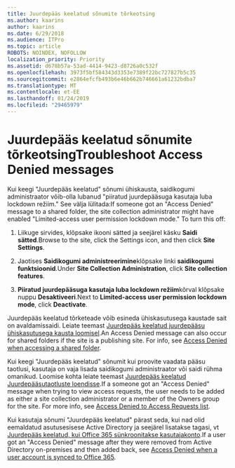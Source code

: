 ```yaml
---
title: Juurdepääs keelatud sõnumite tõrkeotsing
ms.author: kaarins
author: kaarins
ms.date: 6/29/2018
ms.audience: ITPro
ms.topic: article
ROBOTS: NOINDEX, NOFOLLOW
localization_priority: Priority
ms.assetid: d678b57a-53ad-4414-9423-d8726a0c532f
ms.openlocfilehash: 3973f5bf584343d3353e7389f22bc727827b5c35
ms.sourcegitcommit: e2864efcfb493b6e46b662b746661a61232bdba7
ms.translationtype: MT
ms.contentlocale: et-EE
ms.lasthandoff: 01/24/2019
ms.locfileid: "29465979"
---
```

# <a name="troubleshoot-access-denied-messages"></a><span data-ttu-id="557cd-102">Juurdepääs keelatud sõnumite tõrkeotsing</span><span class="sxs-lookup"><span data-stu-id="557cd-102">Troubleshoot Access Denied messages</span></span>

<span data-ttu-id="557cd-p101">Kui keegi "Juurdepääs keelatud" sõnumi ühiskausta, saidikogumi administraator võib-olla lubanud "piiratud juurdepääsuga kasutaja luba lockdown režiim." See välja lülitada:</span><span class="sxs-lookup"><span data-stu-id="557cd-p101">If someone got an "Access Denied" message to a shared folder, the site collection administrator might have enabled "Limited-access user permission lockdown mode." To turn this off:</span></span> 
  
1. <span data-ttu-id="557cd-105">Liikuge sirvides, klõpsake ikooni sätted ja seejärel käsku **Saidi sätted**.</span><span class="sxs-lookup"><span data-stu-id="557cd-105">Browse to the site, click the Settings icon, and then click **Site Settings**.</span></span>
    
2. <span data-ttu-id="557cd-106">Jaotises **Saidikogumi administreerimine**klõpsake linki **saidikogumi funktsioonid**.</span><span class="sxs-lookup"><span data-stu-id="557cd-106">Under **Site Collection Administration**, click **Site collection features**.</span></span>
    
3. <span data-ttu-id="557cd-107">**Piiratud juurdepääsuga kasutaja luba lockdown režiim**kõrval klõpsake nuppu **Desaktiveeri**.</span><span class="sxs-lookup"><span data-stu-id="557cd-107">Next to **Limited-access user permission lockdown mode**, click **Deactivate**.</span></span>
    
<span data-ttu-id="557cd-p102">Juurdepääs keelatud tõrketeade võib esineda ühiskasutusega kaustade sait on avaldamissaidi. Leiate teemast [Juurdepääs keelatud juurdepääsu ühiskasutusega kausta loomisel](https://go.microsoft.com/fwlink/?linkid=2004317).</span><span class="sxs-lookup"><span data-stu-id="557cd-p102">An Access Denied message can also occur for shared folders if the site is a publishing site. For info, see [Access Denied when accessing a shared folder](https://go.microsoft.com/fwlink/?linkid=2004317).</span></span>
  
<span data-ttu-id="557cd-p103">Kui keegi "Juurdepääs keelatud" sõnumit kui proovite vaadata pääsu taotlusi, kasutaja on vaja lisada saidikogumi administraator või saidi rühma omanikud. Loomise kohta leiate teemast [Juurdepääs keelatud Juurdepääsutaotluste loendisse](https://go.microsoft.com/fwlink/?linkid=2004220).</span><span class="sxs-lookup"><span data-stu-id="557cd-p103">If a someone got an "Access Denied" message when trying to view access requests, the user needs to be added as either a site collection administrator or a member of the Owners group for the site. For more info, see [Access Denied to Access Requests list](https://go.microsoft.com/fwlink/?linkid=2004220).</span></span>
  
<span data-ttu-id="557cd-112">Kui kasutaja sõnumi "Juurdepääs keelatud" pärast seda, kui nad olid eemaldatud asutusesisese Active Directory ja seejärel lisatakse tagasi, vt [Juurdepääs keelatud, kui Office 365 sünkroonitakse kasutajakonto](https://go.microsoft.com/fwlink/?linkid=2004318).</span><span class="sxs-lookup"><span data-stu-id="557cd-112">If a user got an "Access Denied" message after they were removed from Active Directory on-premises and then added back, see [Access Denied when a user account is synced to Office 365](https://go.microsoft.com/fwlink/?linkid=2004318).</span></span>
  

